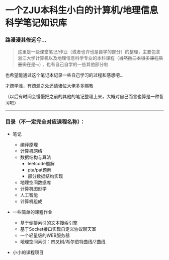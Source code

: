 # 一个ZJU本科生小白的计算机/地理信息科学笔记知识库

### 路漫漫其修远兮...

> 这里是一些课堂笔记/作业（或者也许也是自学的部分）的整理，主要包含浙江大学计算机以及地理信息科学专业的本科课程（<del>当然敝三本很多课程质量实在是...</del>) ，也有自己自学的一些其他部分啦

也希望能通过这个笔记本记录一些自己学习的过程和感想吧...

才疏学浅，有疏漏之处还请诸位大佬多多赐教

（以后有时间会慢慢把之前的其他的笔记整理上来，大概对自己而言也算是一种复习吧）

-----------------------

### 目录（不一定完全对应课程名称）：

- 笔记
    - 编译原理
    - 计算机网络
    - 数据结构与算法
        - leetcode题解
        - pta/pat题解
        - 部分数据结构实现
    - 地理空间数据库
    - 计算机图形学
    - 人工智能
    -  计算机组成
    

- 一些简单的课程作业
    - 基于倒排索引的文本搜索引擎
    - 基于Socket接口实现自定义协议聊天室
    - 一个轻量级的WEB服务器 
    - 地理空间索引：四叉树/希尔伯特曲线/Z曲线

- 小小的课程项目
